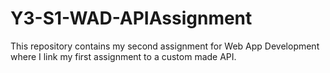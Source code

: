 # Y3-S1-WAD-APIAssignment
This repository contains my second assignment for Web App Development where I link my first assignment to a custom made API.
